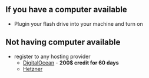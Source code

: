 ## If you have a computer available
- Plugin your flash drive into your machine and turn on

## Not having computer available
- register to any hosting provider
  - [DigitalOcean](https://cloud.digitalocean.com/registrations/new) - **200$ credit for 60 days**
  - [Hetzner](https://www.hetzner.com/cloud/)
